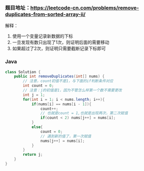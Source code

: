 ### 题目地址：https://leetcode-cn.com/problems/remove-duplicates-from-sorted-array-ii/

解释：
1. 使用一个变量记录新数据的下标
2. 一旦发现有数只出现了1次，则证明后面的需要移动
3. 如果超过了2次，则证明只需要截断记录下标即可

### Java
``` java
class Solution {
    public int removeDuplicates(int[] nums) {
        // 注意，count初值不是1，与下面的if判断条件对应
        int count = 0;
        // 注意：j的初值是1，因为不管怎么样第一个数不需要更改
        int j = 1;
        for(int i = 1; i < nums.length; i++){
            if(nums[i] == nums[i - 1]){
                count++;
                // 也就是count = 1,也就是出现两次，第二次赋值
                if(count < 2) nums[j++] = nums[i];
            } 
            else{
                count = 0;
                // 遇到新的值了，第一次赋值
                nums[j++] = nums[i];
            }
        }
        return j;
    }
}
```
